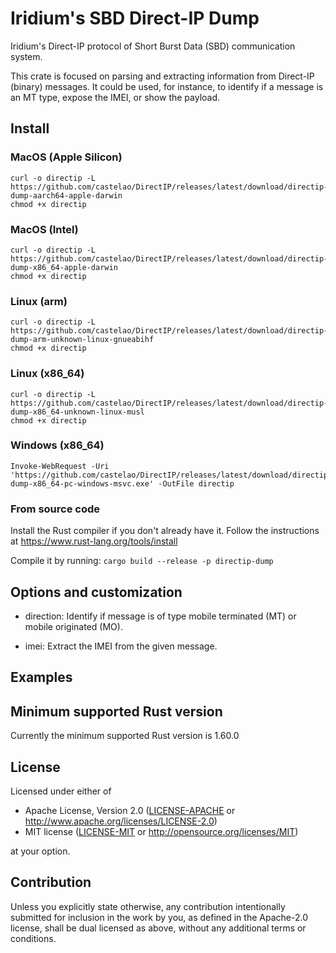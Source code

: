 # Iridium's SBD Direct-IP Dump

Iridium's Direct-IP protocol of Short Burst Data (SBD) communication system.

This crate is focused on parsing and extracting information from Direct-IP
(binary) messages. It could be used, for instance, to identify if a message is
an MT type, expose the IMEI, or show the payload.

## Install

### MacOS (Apple Silicon)

``` shell
curl -o directip -L https://github.com/castelao/DirectIP/releases/latest/download/directip-dump-aarch64-apple-darwin
chmod +x directip
```

### MacOS (Intel)

``` shell
curl -o directip -L https://github.com/castelao/DirectIP/releases/latest/download/directip-dump-x86_64-apple-darwin
chmod +x directip
```

### Linux (arm)

``` shell
curl -o directip -L https://github.com/castelao/DirectIP/releases/latest/download/directip-dump-arm-unknown-linux-gnueabihf
chmod +x directip
```

### Linux (x86_64)

``` shell
curl -o directip -L https://github.com/castelao/DirectIP/releases/latest/download/directip-dump-x86_64-unknown-linux-musl
chmod +x directip
```

### Windows (x86_64)

``` shell
Invoke-WebRequest -Uri 'https://github.com/castelao/DirectIP/releases/latest/download/directip-dump-x86_64-pc-windows-msvc.exe' -OutFile directip
```

### From source code

Install the Rust compiler if you don't already have it. Follow the
instructions at https://www.rust-lang.org/tools/install

Compile it by running: `cargo build --release -p directip-dump`

## Options and customization

- direction: Identify if message is of type mobile terminated (MT) or mobile
             originated (MO).

- imei: Extract the IMEI from the given message.

## Examples

## Minimum supported Rust version

Currently the minimum supported Rust version is 1.60.0

## License

Licensed under either of

* Apache License, Version 2.0
   ([LICENSE-APACHE](LICENSE-APACHE) or http://www.apache.org/licenses/LICENSE-2.0)
* MIT license
   ([LICENSE-MIT](LICENSE-MIT) or http://opensource.org/licenses/MIT)

at your option.

## Contribution

Unless you explicitly state otherwise, any contribution intentionally submitted
for inclusion in the work by you, as defined in the Apache-2.0 license, shall be
dual licensed as above, without any additional terms or conditions.
